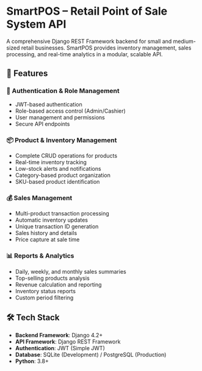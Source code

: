 # SmartPOS – Retail Point of Sale System API

A comprehensive Django REST Framework backend for small and medium-sized retail businesses. SmartPOS provides inventory management, sales processing, and real-time analytics in a modular, scalable API.

## 🚀 Features

### 🔐 Authentication & Role Management
- JWT-based authentication
- Role-based access control (Admin/Cashier)
- User management and permissions
- Secure API endpoints

### 📦 Product & Inventory Management
- Complete CRUD operations for products
- Real-time inventory tracking
- Low-stock alerts and notifications
- Category-based product organization
- SKU-based product identification

### 💰 Sales Management
- Multi-product transaction processing
- Automatic inventory updates
- Unique transaction ID generation
- Sales history and details
- Price capture at sale time

### 📊 Reports & Analytics
- Daily, weekly, and monthly sales summaries
- Top-selling products analysis
- Revenue calculation and reporting
- Inventory status reports
- Custom period filtering

## 🛠 Tech Stack

- **Backend Framework**: Django 4.2+
- **API Framework**: Django REST Framework
- **Authentication**: JWT (Simple JWT)
- **Database**: SQLite (Development) / PostgreSQL (Production)
- **Python**: 3.8+